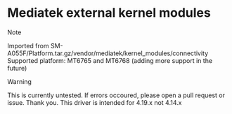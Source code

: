 # Mediatek external kernel modules

> [!NOTE]
> Imported from SM-A055F/Platform.tar.gz/vendor/mediatek/kernel_modules/connectivity
> Supported platform: MT6765 and MT6768 (adding more support in the future)

> [!WARNING]
> This is currently untested. If errors occoured, please open a pull request or issue. Thank you.
> This driver is intended for 4.19.x not 4.14.x